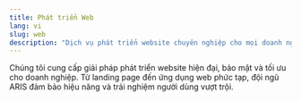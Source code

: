 ```yaml
---
title: Phát triển Web
lang: vi
slug: web
description: "Dịch vụ phát triển website chuyên nghiệp cho mọi doanh nghiệp."
---
```

Chúng tôi cung cấp giải pháp phát triển website hiện đại, bảo mật và tối ưu cho doanh nghiệp. Từ landing page đến ứng dụng web phức tạp, đội ngũ ARIS đảm bảo hiệu năng và trải nghiệm người dùng vượt trội.
